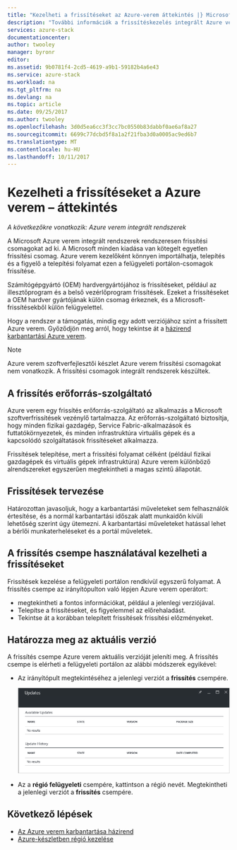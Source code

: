```yaml
---
title: "Kezelheti a frissítéseket az Azure-verem áttekintés |} Microsoft Docs"
description: "További információk a frissítéskezelés integrált Azure verem rendszerekhez."
services: azure-stack
documentationcenter: 
author: twooley
manager: byronr
editor: 
ms.assetid: 9b0781f4-2cd5-4619-a9b1-59182b4a6e43
ms.service: azure-stack
ms.workload: na
ms.tgt_pltfrm: na
ms.devlang: na
ms.topic: article
ms.date: 09/25/2017
ms.author: twooley
ms.openlocfilehash: 3d0d5ea6cc3f3cc7bc0550b83dabbf0ae6af8a27
ms.sourcegitcommit: 6699c77dcbd5f8a1a2f21fba3d0a0005ac9ed6b7
ms.translationtype: MT
ms.contentlocale: hu-HU
ms.lasthandoff: 10/11/2017
---
```

# <a name="manage-updates-in-azure-stack-overview"></a>Kezelheti a frissítéseket a Azure verem – áttekintés

*A következőkre vonatkozik: Azure verem integrált rendszerek*

A Microsoft Azure verem integrált rendszerek rendszeresen frissítési csomagokat ad ki. A Microsoft minden kiadása van kötegelt egyetlen frissítési csomag. Azure verem kezelőként könnyen importálhatja, telepítés és a figyelő a telepítési folyamat ezen a felügyeleti portálon-csomagok frissítése. 

Számítógépgyártó (OEM) hardvergyártójához is frissítéseket, például az illesztőprogram és a belső vezérlőprogram frissítések. Ezeket a frissítéseket a OEM hardver gyártójának külön csomag érkeznek, és a Microsoft-frissítésekből külön felügyelettel.

Hogy a rendszer a támogatás, mindig egy adott verziójához szint a frissített Azure verem. Győződjön meg arról, hogy tekintse át a [házirend karbantartási Azure verem](azure-stack-servicing-policy.md).

> [!NOTE]
> Azure verem szoftverfejlesztői készlet Azure verem frissítési csomagokat nem vonatkozik. A frissítési csomagok integrált rendszerek készültek.

## <a name="the-update-resource-provider"></a>A frissítés erőforrás-szolgáltató

Azure verem egy frissítés erőforrás-szolgáltató az alkalmazás a Microsoft szoftverfrissítések vezénylő tartalmazza. Az erőforrás-szolgáltató biztosítja, hogy minden fizikai gazdagép, Service Fabric-alkalmazások és futtatókörnyezetek, és minden infrastruktúra virtuális gépek és a kapcsolódó szolgáltatások frissítéseket alkalmazza.

Frissítések telepítése, mert a frissítési folyamat célként (például fizikai gazdagépek és virtuális gépek infrastruktúra) Azure verem különböző alrendszereket egyszerűen megtekintheti a magas szintű állapotát.

## <a name="plan-for-updates"></a>Frissítések tervezése

Határozottan javasoljuk, hogy a karbantartási műveleteket sem felhasználók értesítése, és a normál karbantartási időszak alatt munkaidőn kívüli lehetőség szerint úgy ütemezni. A karbantartási műveleteket hatással lehet a bérlői munkaterheléseket és a portál műveletek.

## <a name="using-the-update-tile-to-manage-updates"></a>A frissítés csempe használatával kezelheti a frissítéseket
Frissítések kezelése a felügyeleti portálon rendkívül egyszerű folyamat. A frissítés csempe az irányítópulton való lépjen Azure verem operátort:

- megtekintheti a fontos információkat, például a jelenlegi verziójával.
- Telepítse a frissítéseket, és figyelemmel az előrehaladást.
- Tekintse át a korábban telepített frissítések frissítési előzményeket.
 
## <a name="determine-the-current-version"></a>Határozza meg az aktuális verzió

A frissítés csempe Azure verem aktuális verzióját jeleníti meg. A frissítés csempe is elérheti a felügyeleti portálon az alábbi módszerek egyikével:

- Az irányítópult megtekintéséhez a jelenlegi verziót a **frissítés** csempére.
 
   ![Frissítések csempét alapértelmezett irányítópult](./media/azure-stack-updates/image1.png)
 
- Az a **régió felügyeleti** csempére, kattintson a régió nevét. Megtekintheti a jelenlegi verziót a **frissítés** csempére.

## <a name="next-steps"></a>Következő lépések

- [Az Azure verem karbantartása házirend](azure-stack-servicing-policy.md) 
- [Azure-készletben régió kezelése](azure-stack-region-management.md)     


